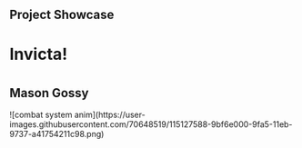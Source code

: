 <h2>Project Showcase</h2>
<h1>Invicta!<h1>
<h2>Mason Gossy</h2>
![combat system anim](https://user-images.githubusercontent.com/70648519/115127588-9bf6e000-9fa5-11eb-9737-a41754211c98.png)
